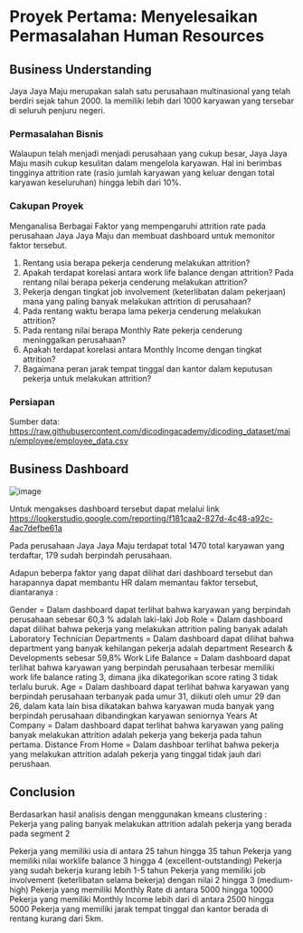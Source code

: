 # Proyek Pertama: Menyelesaikan Permasalahan Human Resources

## Business Understanding
Jaya Jaya Maju merupakan salah satu perusahaan multinasional yang telah berdiri sejak tahun 2000. Ia memiliki lebih dari 1000 karyawan yang tersebar di seluruh penjuru negeri. 

### Permasalahan Bisnis
Walaupun telah menjadi menjadi perusahaan yang cukup besar, Jaya Jaya Maju masih cukup kesulitan dalam mengelola karyawan. Hal ini berimbas tingginya attrition rate (rasio jumlah karyawan yang keluar dengan total karyawan keseluruhan) hingga lebih dari 10%.

### Cakupan Proyek
Menganalisa Berbagai Faktor yang mempengaruhi attrition rate pada perusahaan Jaya Jaya Maju dan membuat dashboard untuk memonitor faktor tersebut.
1. Rentang usia berapa pekerja cenderung melakukan attrition?
2. Apakah terdapat korelasi antara work life balance dengan attrition? Pada rentang nilai berapa pekerja cenderung melakukan attrition?
3. Pekerja dengan tingkat job involvement (keterlibatan dalam pekerjaan) mana yang paling banyak melakukan attrition di perusahaan?
4. Pada rentang waktu berapa lama pekerja cenderung melakukan attrition?
5. Pada rentang nilai berapa Monthly Rate pekerja cenderung meninggalkan perusahaan?
6. Apakah terdapat korelasi antara Monthly Income dengan tingkat attrition?
7. Bagaimana peran jarak tempat tinggal dan kantor dalam keputusan pekerja untuk melakukan attrition?

### Persiapan
Sumber data: https://raw.githubusercontent.com/dicodingacademy/dicoding_dataset/main/employee/employee_data.csv


## Business Dashboard
![image](https://private-user-images.githubusercontent.com/112534966/334491345-93b411d9-e09b-49f2-a323-d327aaed01e7.jpg?jwt=eyJhbGciOiJIUzI1NiIsInR5cCI6IkpXVCJ9.eyJpc3MiOiJnaXRodWIuY29tIiwiYXVkIjoicmF3LmdpdGh1YnVzZXJjb250ZW50LmNvbSIsImtleSI6ImtleTUiLCJleHAiOjE3MTY5MTMwNjgsIm5iZiI6MTcxNjkxMjc2OCwicGF0aCI6Ii8xMTI1MzQ5NjYvMzM0NDkxMzQ1LTkzYjQxMWQ5LWUwOWItNDlmMi1hMzIzLWQzMjdhYWVkMDFlNy5qcGc_WC1BbXotQWxnb3JpdGhtPUFXUzQtSE1BQy1TSEEyNTYmWC1BbXotQ3JlZGVudGlhbD1BS0lBVkNPRFlMU0E1M1BRSzRaQSUyRjIwMjQwNTI4JTJGdXMtZWFzdC0xJTJGczMlMkZhd3M0X3JlcXVlc3QmWC1BbXotRGF0ZT0yMDI0MDUyOFQxNjEyNDhaJlgtQW16LUV4cGlyZXM9MzAwJlgtQW16LVNpZ25hdHVyZT02ODU3MjhmODhhNzZhOTE1NzI5YTJiOGVlMGZjOTFjNjQwNzcxNTU3OTBlYzIyYTY1MjcxM2Q3MjQ3YmNlZjgyJlgtQW16LVNpZ25lZEhlYWRlcnM9aG9zdCZhY3Rvcl9pZD0wJmtleV9pZD0wJnJlcG9faWQ9MCJ9.ALgAsU5J1SmarRTeKfMZCiRJQgPQQ3EFsVF1UtTHuNw)

Untuk mengakses dashboard tersebut dapat melalui link https://lookerstudio.google.com/reporting/f181caa2-827d-4c48-a92c-4ac7defbe61a

Pada perusahaan Jaya Jaya Maju terdapat total 1470 total karyawan yang terdaftar, 179 sudah berpindah perusahaan.

Adapun beberpa faktor yang dapat dilihat dari dashboard tersebut dan harapannya dapat membantu HR dalam memantau faktor tersebut, diantaranya :

Gender = Dalam dashboard dapat terlihat bahwa karyawan yang berpindah perusahaan sebesar 60,3 % adalah laki-laki
Job Role = Dalam dashboard dapat dilihat bahwa pekerja yang melakukan attrition paling banyak adalah Laboratory Technician
Departments = Dalam dashboard dapat dilihat bahwa department yang banyak kehilangan pekerja adalah department Research & Developments sebesar 59,8%
Work Life Balance = Dalam dashboard dapat terlihat bahwa karyawan yang berpindah perusahaan terbesar memiliki work life balance rating 3, dimana jika dikategorikan score rating 3 tidak terlalu buruk.
Age = Dalam dashboard dapat terlihat bahwa karyawan yang berpindah perusahaan terbanyak pada umur 31, diikuti oleh umur 29 dan 26, dalam kata lain bisa dikatakan bahwa karyawan muda banyak yang berpindah perusahaan dibandingkan karyawan seniornya
Years At Company = Dalam dashboard dapat terlihat bahwa karyawan yang paling banyak melakukan attrition adalah pekerja yang bekerja pada tahun pertama.
Distance From Home = Dalam dashboar terlihat bahwa pekerja yang melakukan attrition adalah pekerja yang tinggal tidak jauh dari perushaan.

## Conclusion
Berdasarkan hasil analisis dengan menggunakan kmeans clustering : Pekerja yang paling banyak melakukan attrition adalah pekerja yang berada pada segment 2



Pekerja yang memiliki usia di antara 25 tahun hingga 35 tahun
Pekerja yang memiliki nilai worklife balance 3 hingga 4 (excellent-outstanding)
Pekerja yang sudah bekerja kurang lebih 1-5 tahun
Pekerja yang memiliki job involvement (keterlibatan selama bekerja) dengan nilai 2 hingga 3 (medium-high)
Pekerja yang memiliki Monthly Rate di antara 5000 hingga 10000
Pekerja yang memiliki Monthly Income lebih dari di antara 2500 hingga 5000
Pekerja yang memiliki jarak tempat tinggal dan kantor berada di rentang kurang dari 5km.
